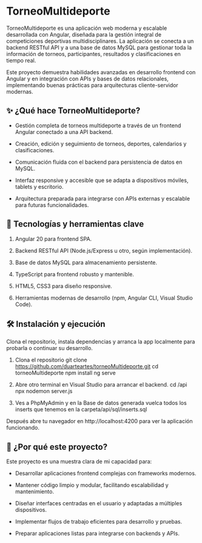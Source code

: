# TorneoMultideporte

TorneoMultideporte es una aplicación web moderna y escalable desarrollada con Angular, diseñada para la gestión integral de competiciones deportivas multidisciplinares. La aplicación se conecta a un backend RESTful API y a una base de datos MySQL para gestionar toda la información de torneos, participantes, resultados y clasificaciones en tiempo real.

Este proyecto demuestra habilidades avanzadas en desarrollo frontend con Angular y en integración con APIs y bases de datos relacionales, implementando buenas prácticas para arquitecturas cliente-servidor modernas.


## ✨ ¿Qué hace TorneoMultideporte?

- Gestión completa de torneos multideporte a través de un frontend Angular conectado a una API backend.

- Creación, edición y seguimiento de torneos, deportes, calendarios y clasificaciones.

- Comunicación fluida con el backend para persistencia de datos en MySQL.

- Interfaz responsive y accesible que se adapta a dispositivos móviles, tablets y escritorio.

- Arquitectura preparada para integrarse con APIs externas y escalable para futuras funcionalidades.
  

## 🚀 Tecnologías y herramientas clave

1. Angular 20 para frontend SPA.

2. Backend RESTful API (Node.js/Express u otro, según implementación).

3. Base de datos MySQL para almacenamiento persistente.

4. TypeScript para frontend robusto y mantenible.

5. HTML5, CSS3 para diseño responsive.

6. Herramientas modernas de desarrollo (npm, Angular CLI, Visual Studio Code).


## 🛠 Instalación y ejecución

Clona el repositorio, instala dependencias y arranca la app localmente para probarla o continuar su desarrollo.

1. Clona el repositorio
git clone https://github.com/duarteartes/torneoMultideporte.git
cd torneoMultideporte
npm install
ng serve

2. Abre otro terminal en Visual Studio para arrancar el backend.
cd /api
npx nodemon server.js

3. Ves a PhpMyAdmin y en la Base de datos generada vuelca todos los inserts que tenemos en la carpeta/api/sql/inserts.sql

Después abre tu navegador en http://localhost:4200 para ver la aplicación funcionando.


## 🎯 ¿Por qué este proyecto?

Este proyecto es una muestra clara de mi capacidad para:

- Desarrollar aplicaciones frontend complejas con frameworks modernos.

- Mantener código limpio y modular, facilitando escalabilidad y mantenimiento.

- Diseñar interfaces centradas en el usuario y adaptadas a múltiples dispositivos.

- Implementar flujos de trabajo eficientes para desarrollo y pruebas.

- Preparar aplicaciones listas para integrarse con backends y APIs.
